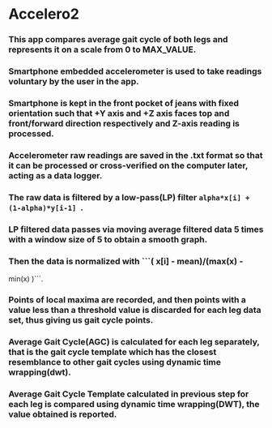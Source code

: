 # Accelero2
### This app compares average gait cycle of both legs and represents it on a scale from 0 to MAX_VALUE.<br>
### Smartphone embedded accelerometer is used to take readings voluntary by the user in the app.<br>
### Smartphone is kept in the front pocket of jeans with fixed orientation such that +Y axis and +Z axis faces top and front/forward direction respectively and Z-axis reading is processed.<br>
### Accelerometer raw readings are saved in the .txt format so that it can be processed or cross-verified on the computer later, acting as a data logger.<br>
### The raw data is filtered by a low-pass(LP) filter ```alpha*x[i] + (1-alpha)*y[i-1] ```.<br>
### LP filtered data passes via moving average filtered data 5 times with a window size of 5 to obtain a smooth graph.<br>
### Then the data is normalized with ```( x[i] - mean)/(max(x) -
 min(x) )```.<br>
### Points of local maxima are recorded, and then points with  a value less than a threshold value is discarded for each leg data set, thus giving us gait cycle points.<br>
### Average Gait Cycle(AGC) is calculated for each leg separately, that is the gait cycle template which has the closest resemblance to other gait cycles using dynamic time wrapping(dwt).<br>
### Average Gait Cycle Template calculated in previous step for each leg is compared using dynamic time wrapping(DWT), the value obtained is reported.<br>
